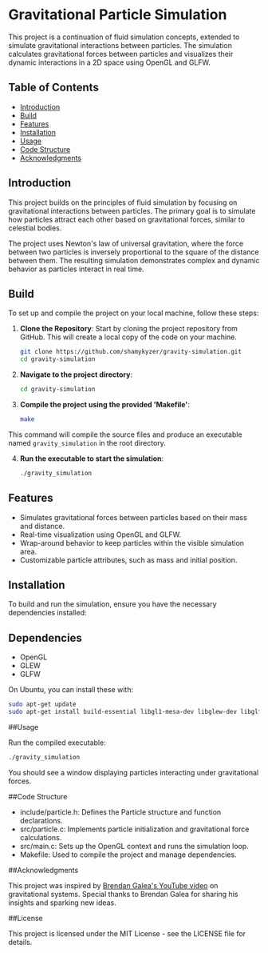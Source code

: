 # Gravitational Particle Simulation

This project is a continuation of fluid simulation concepts, extended to simulate gravitational interactions between particles. The simulation calculates gravitational forces between particles and visualizes their dynamic interactions in a 2D space using OpenGL and GLFW.

## Table of Contents

- [Introduction](#introduction)
- [Build](#Build)
- [Features](#features)
- [Installation](#installation)
- [Usage](#usage)
- [Code Structure](#code-structure)
- [Acknowledgments](#acknowledgments)

## Introduction

This project builds on the principles of fluid simulation by focusing on gravitational interactions between particles. The primary goal is to simulate how particles attract each other based on gravitational forces, similar to celestial bodies.

The project uses Newton's law of universal gravitation, where the force between two particles is inversely proportional to the square of the distance between them. The resulting simulation demonstrates complex and dynamic behavior as particles interact in real time.

## Build

To set up and compile the project on your local machine, follow these steps:

1. **Clone the Repository**: Start by cloning the project repository from GitHub. This will create a local copy of the code on your machine.

   ```bash
   git clone https://github.com/shamykyzer/gravity-simulation.git
   cd gravity-simulation

2. **Navigate to the project directory**: 
    ```bash
    cd gravity-simulation
    ```
3. **Compile the project using the provided 'Makefile'**:
    ```bash
    make
    ```
This command will compile the source files and produce an executable named `gravity_simulation` in the root directory.

4. **Run the executable to start the simulation**:
   ```bash
   ./gravity_simulation
   ```

## Features

- Simulates gravitational forces between particles based on their mass and distance.
- Real-time visualization using OpenGL and GLFW.
- Wrap-around behavior to keep particles within the visible simulation area.
- Customizable particle attributes, such as mass and initial position.

## Installation

To build and run the simulation, ensure you have the necessary dependencies installed:

## Dependencies

- OpenGL
- GLEW
- GLFW

On Ubuntu, you can install these with:

```bash
sudo apt-get update
sudo apt-get install build-essential libgl1-mesa-dev libglew-dev libglfw3-dev
```

##Usage

Run the compiled executable:

```bash
./gravity_simulation
```
You should see a window displaying particles interacting under gravitational forces.

##Code Structure

- include/particle.h: Defines the Particle structure and function declarations.
- src/particle.c: Implements particle initialization and gravitational force calculations.
- src/main.c: Sets up the OpenGL context and runs the simulation loop.
- Makefile: Used to compile the project and manage dependencies.

##Acknowledgments

This project was inspired by [Brendan Galea's YouTube video](https://www.youtube.com/watch?v=GjbcvqEOIuE&ab_channel=BrendanGalea) on gravitational systems. Special thanks to Brendan Galea for sharing his insights and sparking new ideas. 

##License

This project is licensed under the MIT License - see the LICENSE file for details.

